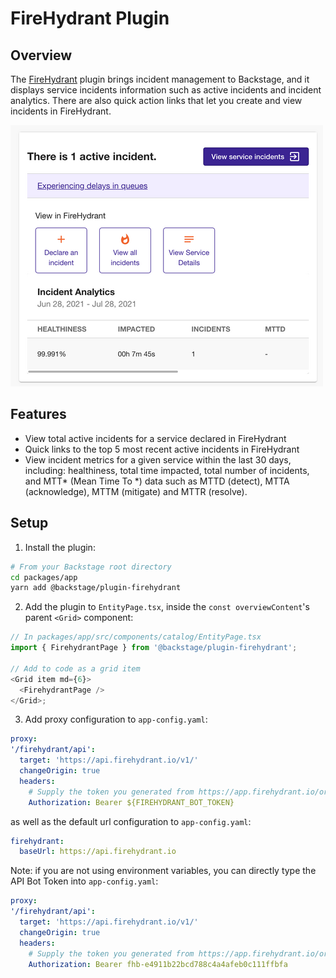 # FireHydrant Plugin

## Overview

The [FireHydrant](https://firehydrant.io) plugin brings incident management to Backstage, and it displays service incidents information such as active incidents and incident analytics. There are also quick action links that let you create and view incidents in FireHydrant.

<img src="./doc/firehydrant_plugin_screenshot.png" alt="FireHydrant plugin screenshot">

## Features

- View total active incidents for a service declared in FireHydrant
- Quick links to the top 5 most recent active incidents in FireHydrant
- View incident metrics for a given service within the last 30 days, including: healthiness, total time impacted, total number of incidents, and MTT* (Mean Time To *) data such as MTTD (detect), MTTA (acknowledge), MTTM (mitigate) and MTTR (resolve).

## Setup

1. Install the plugin:

```bash
# From your Backstage root directory
cd packages/app
yarn add @backstage/plugin-firehydrant
```

2. Add the plugin to `EntityPage.tsx`, inside the `const overviewContent`'s parent `<Grid>` component:

```ts
// In packages/app/src/components/catalog/EntityPage.tsx
import { FirehydrantPage } from '@backstage/plugin-firehydrant';

// Add to code as a grid item
<Grid item md={6}>
  <FirehydrantPage />
</Grid>;
```

3. Add proxy configuration to `app-config.yaml`:

```yaml
proxy:
'/firehydrant/api':
  target: 'https://api.firehydrant.io/v1/'
  changeOrigin: true
  headers:
    # Supply the token you generated from https://app.firehydrant.io/organizations/bots
    Authorization: Bearer ${FIREHYDRANT_BOT_TOKEN}
```

as well as the default url configuration to `app-config.yaml`:

```yaml
firehydrant:
  baseUrl: https://api.firehydrant.io
```

Note: if you are not using environment variables, you can directly type the API Bot Token into `app-config.yaml`:

```yaml
proxy:
'/firehydrant/api':
  target: 'https://api.firehydrant.io/v1/'
  changeOrigin: true
  headers:
    # Supply the token you generated from https://app.firehydrant.io/organizations/bots
    Authorization: Bearer fhb-e4911b22bcd788c4a4afeb0c111ffbfa
```

